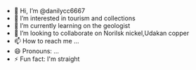 - 👋 Hi, I’m @danilycc6667
- 👀 I’m interested in tourism and collections
- 🌱 I’m currently learning on the geologist
- 💞️ I’m looking to collaborate on Norilsk nickel,Udakan copper
- 📫 How to reach me ...
- 😄 Pronouns: ...
- ⚡ Fun fact: I'm straight

<!---
danilycc6667/danilycc6667 is a ✨ special ✨ repository because its `README.md` (this file) appears on your GitHub profile.
You can click the Preview link to take a look at your changes.
--->
